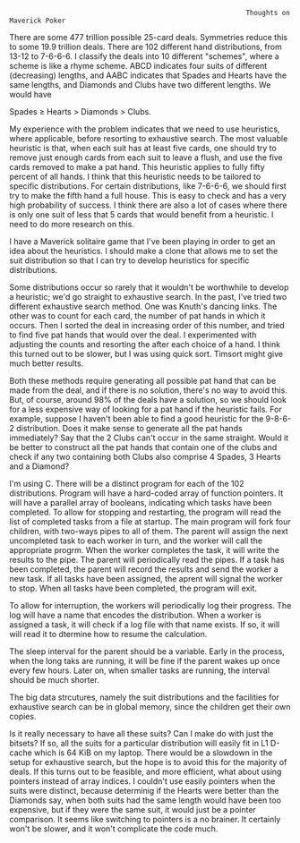                                                                Thoughts on Maverick Poker



There are some 477 trillion possible 25-card deals.  Symmetries reduce this to some 19.9 trillion deals.  There are 102 different hand distributions, from 13-12 to 7-6-6-6.  I classify the deals into 10 different "schemes", where a scheme is like a rhyme scheme.  ABCD indicates four suits of different (decreasing) lengths, and AABC indicates that Spades and Hearts have the same lengths, and Diamonds and Clubs have two different lengths.  We would have 

Spades $\ge$ Hearts > Diamonds > Clubs.

My experience with the problem indicates that we need to use heuristics, where applicable, before resorting to exhaustive search.  The most valuable heuristic is that, when each suit has at least five cards, one should try to remove just enough cards from each suit to leave a flush, and use the five cards removed to make a pat hand.  This heuristic applies to fully fifty percent of all hands.  I think that this heuristic needs to be tailored to specific distributions.  For certain distributions, like 7-6-6-6, we should first try to make the fifth hand a full house.  This is easy to check and has a very high probability of success.    I think there are also a lot of cases where there is only one suit of less that 5 cards that would benefit from a heuristic.  I need to do more research on this.

I have a Maverick solitaire game that I've been playing in order to get an idea about the heuristics.  I should make a clone that allows me to set the suit distribution so that I can try to develop heuristics for specific distributions.

Some distributions occur so rarely that it wouldn't be worthwhile to develop a heuristic; we'd go straight to exhaustive search.  In the past, I've tried two different exhaustive search method.  One was Knuth's dancing links.  The other was to count for each card, the number of pat hands in which it occurs.  Then I sorted the deal in increasing order of this number, and tried to find five pat hands that would over the deal.  I experimented with adjusting the counts and resorting the after each choice of a hand.  I think this turned out to be slower, but I was using quick sort.  Timsort might give much better results.  

Both these methods require generating all possible pat hand that can be made from the deal, and if there is no solution, there's no way to avoid this.  But, of course, around 98% of the deals have a solution, so we should look for a less expensive way of looking for a pat hand if the heuristic fails.  For example, suppose I haven't been able to find a good heuristic for the 9-8-6-2 distribution.  Does it make sense to generate all the pat hands immediately?  Say that the 2 Clubs can't occur in the same straight.   Would it be better to construct all the pat hands that contain one of the clubs and check if any two containing both Clubs also comprise 4 Spades, 3 Hearts and a Diamond?

I'm using C.  There will be a distinct program for each of the 102 distributions.  Program will have a hard-coded array of function pointers.  It will have a parallel array of booleans, indicating which tasks
have been completed.  To allow for stopping and restarting, the program will read the list of completed tasks from a file at startup.  The main program will fork four children, with two-ways pipes to all of them.  The parent will assign the next uncompleted task to each worker in turn, and the worker will call the appropriate progrm.  When the worker completes the task, it will write the results to the pipe.  The parent will periodically read the pipes.  If a task has been completed, the parent will record the results and send the worker a new task.  If all tasks have been assigned, the aprent will signal the worker to stop.  When all tasks have been completed, the program will exit.

To allow for interruption, the workers will periodically log their progress.  The log will have a name that encodes the distribution.  When a worker is assigned a task, it will check if a log file with that name exists.  If so, it will will read it to dtermine how to resume the calculation.

The sleep interval for the parent should be a variable.  Early in the process, when the long taks are running, it will be fine if the parent wakes up once every few hours.  Later on, when smaller tasks are running, the interval should be much shorter.

The big data strcutures, namely the suit distributions and the facilities for exhaustive search can be in global memory, since the children get their own copies.  

Is it really necessary to have all these suits?  Can I make do with just the bitsets?  If so, all the suits for a particular distribution will easily fit in L1 D-cache which is 64 KiB on my laptop.  There would be a slowdown in the setup for exhaustive search, but the hope is to avoid this for the majority of deals.  If this turns out to be feasible, and more efficient, what about using pointers instead of array indices.  I couldn't use easily pointers when the suits were distinct, because determinig if the Hearts were better than the Diamonds say, when both suits had the same length would have been too expensive, but if they were the same suit, it would just be a pointer comparison.  It seems like switching to pointers is a no brainer. It certainly won't be slower, and it won't complicate the code much.


 
